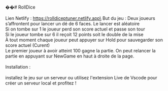 ��#   R o l l D i c e \
\
Lien Netlify : https://rolldiceptuner.netlify.app\
But du jeu : Deux joueurs s’affrontent pour lancer un dé de 6 faces. Le lancer est aléatoire\
Si on tombe sur 1 le joueur perd son score actuel et passe son tour\
Si le joueur tombe sur 6 il reçoit 12 points soit le double de la mise\
À tout moment chaque joueur peut appuyer sur Hold pour sauvegarder son score actuel (Curent)\
Le premier joueur à avoir atteint 100 gagne la partie. On peut relancer la partie en appuyant sur NewGame en haut à droite de la page.\
\
 Installation :\
\
installez le jeu sur un serveur ou utilisez l'extension Live de Vscode pour créer un serveur local et profitez !
